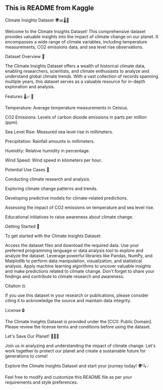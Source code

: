 ## This is README from Kaggle ##
Climate Insights Dataset 🌍📊🌡️🌊

Welcome to the Climate Insights Dataset! This comprehensive dataset provides valuable insights into the impact of climate change on our planet. It encompasses a wide range of climate variables, including temperature measurements, CO2 emissions data, and sea level rise observations.


Dataset Overview 📖

The Climate Insights Dataset offers a wealth of historical climate data, enabling researchers, scientists, and climate enthusiasts to analyze and understand global climate trends. With a vast collection of records spanning multiple years, this dataset serves as a valuable resource for in-depth exploration and analysis.


Features 🌡️📈🌊

Temperature: Average temperature measurements in Celsius.

CO2 Emissions: Levels of carbon dioxide emissions in parts per million (ppm).

Sea Level Rise: Measured sea level rise in millimeters.

Precipitation: Rainfall amounts in millimeters.

Humidity: Relative humidity in percentage.

Wind Speed: Wind speed in kilometers per hour.


Potential Use Cases 🚀

Conducting climate research and analysis.

Exploring climate change patterns and trends.

Developing predictive models for climate-related predictions.

Assessing the impact of CO2 emissions on temperature and sea level rise.

Educational initiatives to raise awareness about climate change.


Getting Started 🚀

To get started with the Climate Insights Dataset:

Access the dataset files and download the required data.
Use your preferred programming language or data analysis tool to explore and analyze the dataset.
Leverage powerful libraries like Pandas, NumPy, and Matplotlib to perform data manipulation, visualization, and statistical analysis.
Apply machine learning algorithms to uncover valuable insights and make predictions related to climate change.
Don't forget to share your findings and contribute to climate research and awareness.


Citation ⚖️

If you use this dataset in your research or publications, please consider citing it to acknowledge the source and maintain data integrity.


License 🔒

The Climate Insights Dataset is provided under the [CC0: Public Domain]. Please review the license terms and conditions before using the dataset.


Let's Save Our Planet! 🌱🌞🌊

Join us in analyzing and understanding the impact of climate change. Let's work together to protect our planet and create a sustainable future for generations to come!

Explore the Climate Insights Dataset and start your journey today! 🌍🔍💡

Feel free to modify and customize this README file as per your requirements and style preferences.
